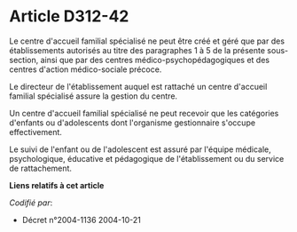 # Article D312-42

Le centre d'accueil familial spécialisé ne peut être créé et géré que par des établissements autorisés au titre des
paragraphes 1 à 5 de la présente sous-section, ainsi que par des centres médico-psychopédagogiques et des centres d'action
médico-sociale précoce.

Le directeur de l'établissement auquel est rattaché un centre d'accueil familial spécialisé assure la gestion du centre.

Un centre d'accueil familial spécialisé ne peut recevoir que les catégories d'enfants ou d'adolescents dont l'organisme
gestionnaire s'occupe effectivement.

Le suivi de l'enfant ou de l'adolescent est assuré par l'équipe médicale, psychologique, éducative et pédagogique de
l'établissement ou du service de rattachement.

**Liens relatifs à cet article**

_Codifié par_:

  - Décret n°2004-1136 2004-10-21
